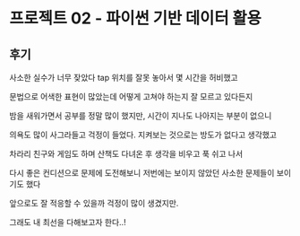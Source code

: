 # 프로젝트 02 - 파이썬 기반 데이터 활용

## 후기

사소한 실수가 너무 잦았다 tap 위치를 잘못 놓아서 몇 시간을 허비했고

문법으로 어색한 표현이 많았는데 어떻게 고쳐야 하는지 잘 모르고 있다든지

밤을 새워가면서 공부를 정말 많이 했지만, 시간이 지나도 나아지는 부분이 없으니

의욕도 많이 사그라들고 걱정이 들었다. 지켜보는 것으로는 방도가 없다고 생각했고

차라리 친구와 게임도 하며 산책도 다녀온 후 생각을 비우고 푹 쉬고 나서

다시 좋은 컨디션으로 문제에 도전해보니 저번에는 보이지 않았던 사소한 문제들이 보이기도 했다

앞으로도 잘 적응할 수 있을까 걱정이 많이 생겼지만.

그래도 내 최선을 다해보고자 한다..!

